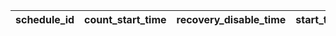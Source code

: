 |schedule_id|count_start_time|recovery_disable_time|start_time|end_time|ex_quest_id|
| --- | --- | --- | --- | --- | --- |